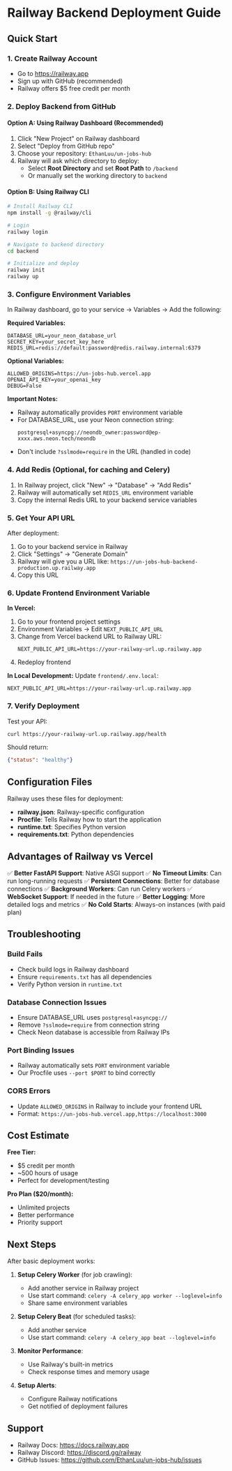 # Railway Backend Deployment Guide

## Quick Start

### 1. Create Railway Account
- Go to https://railway.app
- Sign up with GitHub (recommended)
- Railway offers $5 free credit per month

### 2. Deploy Backend from GitHub

#### Option A: Using Railway Dashboard (Recommended)
1. Click "New Project" on Railway dashboard
2. Select "Deploy from GitHub repo"
3. Choose your repository: `EthanLuu/un-jobs-hub`
4. Railway will ask which directory to deploy:
   - Select **Root Directory** and set **Root Path** to `/backend`
   - Or manually set the working directory to `backend`

#### Option B: Using Railway CLI
```bash
# Install Railway CLI
npm install -g @railway/cli

# Login
railway login

# Navigate to backend directory
cd backend

# Initialize and deploy
railway init
railway up
```

### 3. Configure Environment Variables

In Railway dashboard, go to your service → Variables → Add the following:

**Required Variables:**
```
DATABASE_URL=your_neon_database_url
SECRET_KEY=your_secret_key_here
REDIS_URL=redis://default:password@redis.railway.internal:6379
```

**Optional Variables:**
```
ALLOWED_ORIGINS=https://un-jobs-hub.vercel.app
OPENAI_API_KEY=your_openai_key
DEBUG=False
```

**Important Notes:**
- Railway automatically provides `PORT` environment variable
- For DATABASE_URL, use your Neon connection string:
  ```
  postgresql+asyncpg://neondb_owner:password@ep-xxxx.aws.neon.tech/neondb
  ```
- Don't include `?sslmode=require` in the URL (handled in code)

### 4. Add Redis (Optional, for caching and Celery)

1. In Railway project, click "New" → "Database" → "Add Redis"
2. Railway will automatically set `REDIS_URL` environment variable
3. Copy the internal Redis URL to your backend service variables

### 5. Get Your API URL

After deployment:
1. Go to your backend service in Railway
2. Click "Settings" → "Generate Domain"
3. Railway will give you a URL like: `https://un-jobs-hub-backend-production.up.railway.app`
4. Copy this URL

### 6. Update Frontend Environment Variable

**In Vercel:**
1. Go to your frontend project settings
2. Environment Variables → Edit `NEXT_PUBLIC_API_URL`
3. Change from Vercel backend URL to Railway URL:
   ```
   NEXT_PUBLIC_API_URL=https://your-railway-url.up.railway.app
   ```
4. Redeploy frontend

**In Local Development:**
Update `frontend/.env.local`:
```
NEXT_PUBLIC_API_URL=https://your-railway-url.up.railway.app
```

### 7. Verify Deployment

Test your API:
```bash
curl https://your-railway-url.up.railway.app/health
```

Should return:
```json
{"status": "healthy"}
```

## Configuration Files

Railway uses these files for deployment:

- **railway.json**: Railway-specific configuration
- **Procfile**: Tells Railway how to start the application
- **runtime.txt**: Specifies Python version
- **requirements.txt**: Python dependencies

## Advantages of Railway vs Vercel

✅ **Better FastAPI Support**: Native ASGI support
✅ **No Timeout Limits**: Can run long-running requests
✅ **Persistent Connections**: Better for database connections
✅ **Background Workers**: Can run Celery workers
✅ **WebSocket Support**: If needed in the future
✅ **Better Logging**: More detailed logs and metrics
✅ **No Cold Starts**: Always-on instances (with paid plan)

## Troubleshooting

### Build Fails
- Check build logs in Railway dashboard
- Ensure `requirements.txt` has all dependencies
- Verify Python version in `runtime.txt`

### Database Connection Issues
- Ensure DATABASE_URL uses `postgresql+asyncpg://`
- Remove `?sslmode=require` from connection string
- Check Neon database is accessible from Railway IPs

### Port Binding Issues
- Railway automatically sets `PORT` environment variable
- Our Procfile uses `--port $PORT` to bind correctly

### CORS Errors
- Update `ALLOWED_ORIGINS` in Railway to include your frontend URL
- Format: `https://un-jobs-hub.vercel.app,https://localhost:3000`

## Cost Estimate

**Free Tier:**
- $5 credit per month
- ~500 hours of usage
- Perfect for development/testing

**Pro Plan ($20/month):**
- Unlimited projects
- Better performance
- Priority support

## Next Steps

After basic deployment works:

1. **Setup Celery Worker** (for job crawling):
   - Add another service in Railway project
   - Use start command: `celery -A celery_app worker --loglevel=info`
   - Share same environment variables

2. **Setup Celery Beat** (for scheduled tasks):
   - Add another service
   - Use start command: `celery -A celery_app beat --loglevel=info`

3. **Monitor Performance**:
   - Use Railway's built-in metrics
   - Check response times and memory usage

4. **Setup Alerts**:
   - Configure Railway notifications
   - Get notified of deployment failures

## Support

- Railway Docs: https://docs.railway.app
- Railway Discord: https://discord.gg/railway
- GitHub Issues: https://github.com/EthanLuu/un-jobs-hub/issues
